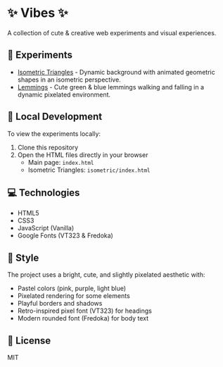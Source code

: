 # ✨ Vibes ✨

A collection of cute & creative web experiments and visual experiences.

## 🌈 Experiments

- [Isometric Triangles](/isometric/index.html) - Dynamic background with animated geometric shapes in an isometric perspective.
- [Lemmings](/lemmings/index.html) - Cute green & blue lemmings walking and falling in a dynamic pixelated environment.

## 🚀 Local Development

To view the experiments locally:

1. Clone this repository
2. Open the HTML files directly in your browser
   - Main page: `index.html`
   - Isometric Triangles: `isometric/index.html`

## 💻 Technologies

- HTML5
- CSS3
- JavaScript (Vanilla)
- Google Fonts (VT323 & Fredoka)

## 🎨 Style

The project uses a bright, cute, and slightly pixelated aesthetic with:
- Pastel colors (pink, purple, light blue)
- Pixelated rendering for some elements
- Playful borders and shadows
- Retro-inspired pixel font (VT323) for headings
- Modern rounded font (Fredoka) for body text

## 📝 License

MIT